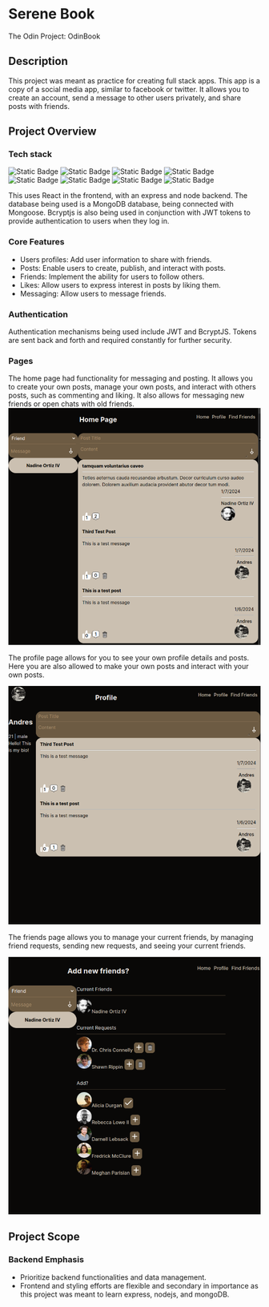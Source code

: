 # Serene Book

The Odin Project: OdinBook

## Description

This project was meant as practice for creating full stack apps. This app is a copy of a social media app, similar to facebook or twitter. It allows you to create an account, send a message to other users privately, and share posts with friends.

## Project Overview

### Tech stack

![Static Badge](https://img.shields.io/badge/react-m?style=for-the-badge&logo=react&labelColor=black&color=%2361DAFB) ![Static Badge](https://img.shields.io/badge/node.js-m?style=for-the-badge&logo=nodedotjs&labelColor=black&color=%23339933) ![Static Badge](https://img.shields.io/badge/mongoDB-m?style=for-the-badge&logo=mongodb&labelColor=black&color=%2347A248) ![Static Badge](https://img.shields.io/badge/mongoose-m?style=for-the-badge&logo=mongoosedotws&labelColor=black&color=%23F04D35) ![Static Badge](https://img.shields.io/badge/express-m?style=for-the-badge&logo=express&labelColor=black&color=black) ![Static Badge](https://img.shields.io/badge/vite-m?style=for-the-badge&logo=vite&labelColor=black&color=%23646CFF) ![Static Badge](https://img.shields.io/badge/vercel-m?style=for-the-badge&logo=vercel&labelColor=black&color=%23000000) ![Static Badge](https://img.shields.io/badge/railway-r?style=for-the-badge&logo=railway&labelColor=black&color=%230B0D0E)

This uses React in the frontend, with an express and node backend. The database being used is a MongoDB database, being connected with Mongoose. Bcryptjs is also being used in conjunction with JWT tokens to provide authentication to users when they log in.

### Core Features

- Users profiles: Add user information to share with friends.
- Posts: Enable users to create, publish, and interact with posts.
- Friends: Implement the ability for users to follow others.
- Likes: Allow users to express interest in posts by liking them.
- Messaging: Allow users to message friends.

### Authentication

Authentication mechanisms being used include JWT and BcryptJS. Tokens are sent back and forth and required constantly for further security.

### Pages

The home page had functionality for messaging and posting. It allows you to create your own posts, manage your own posts, and interact with others posts, such as commenting and liking. It also allows for messaging new friends or open chats with old friends.
![Home Page](image.png)

The profile page allows for you to see your own profile details and posts. Here you are also allowed to make your own posts and interact with your own posts.

![Profile](image-1.png)

The friends page allows you to manage your current friends, by managing friend requests, sending new requests, and seeing your current friends.

![Friends](image-3.png)

## Project Scope

### Backend Emphasis

- Prioritize backend functionalities and data management.
- Frontend and styling efforts are flexible and secondary in importance as this project was meant to learn express, nodejs, and mongoDB.
